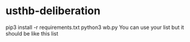 # usthb-deliberation
pip3 install -r requirements.txt
python3 wb.py
You can use your list but it should be like this list

